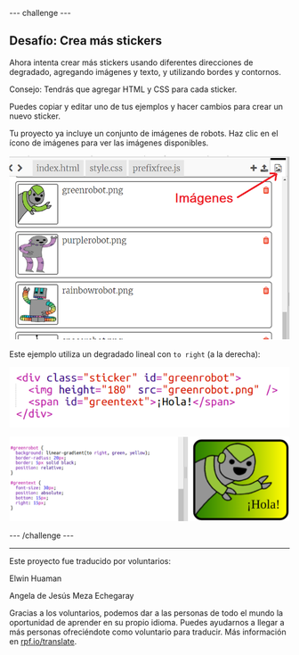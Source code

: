 --- challenge ---

## Desafío: Crea más stickers

Ahora intenta crear más stickers usando diferentes direcciones de degradado, agregando imágenes y texto, y utilizando bordes y contornos.

Consejo: Tendrás que agregar HTML y CSS para cada sticker.

Puedes copiar y editar uno de tus ejemplos y hacer cambios para crear un nuevo sticker.

Tu proyecto ya incluye un conjunto de imágenes de robots. Haz clic en el ícono de imágenes para ver las imágenes disponibles.

![captura de pantalla](images/stickers-images.png)

Este ejemplo utiliza un degradado lineal con `to right` (a la derecha):

![captura de pantalla](images/stickers-green-html.png)

![captura de pantalla](images/stickers-green-style.png)

--- /challenge ---

***
Este proyecto fue traducido por voluntarios:

Elwin Huaman

Angela de Jesús Meza Echegaray

Gracias a los voluntarios, podemos dar a las personas de todo el mundo la oportunidad de aprender en su propio idioma. Puedes ayudarnos a llegar a más personas ofreciéndote como voluntario para traducir. Más información en [rpf.io/translate](https://rpf.io/translate).
